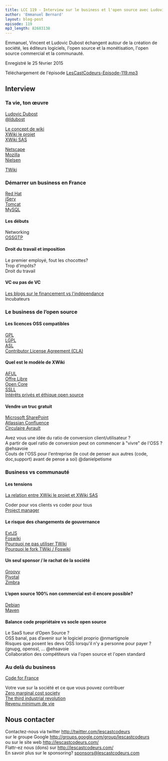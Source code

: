 ```yaml
---
title: LCC 119 - Interview sur le business et l'open source avec Ludovic Dubost et Vincent Massol
author: 'Emmanuel Bernard'
layout: blog-post
episode: 119
mp3_length: 82683138
---
```

Emmanuel, Vincent et Ludovic Dubost échangent autour de la création de société, les éditeurs logiciels, l'open source et la monétisation, l'open source commercial et la communauté.

Enregistré le 25 février 2015

Téléchargement de l'épisode [LesCastCodeurs-Episode-119.mp3](http://traffic.libsyn.com/lescastcodeurs/LesCastCodeurs-Episode-119.mp3)  

## Interview

### Ta vie, ton œuvre

[Ludovic Dubost](http://www.ludovic.org)  
[@ldubost](https://twitter.com/ldubost)  

[Le concept de wiki](https://fr.wikipedia.org/wiki/Wiki)  
[XWiki le projet](http://www.xwiki.org)  
[XWiki SAS](http://www.xwiki.com)  

[Netscape](http://isp.netscape.com)  
[Mozilla](https://www.mozilla.org)  
[Nielsen](https://fr.wikipedia.org/wiki/Nielsen_\(entreprise\))  

[TWiki](http://twiki.org)  

### Démarrer un business en France

[Red Hat](http://www.redhat.com)  
[jServ](https://en.wikipedia.org/wiki/Apache_JServ_Protocol)  
[Tomcat](https://tomcat.apache.org)  
[MySQL](https://www.mysql.com)  

#### Les débuts

Networking  
[OSSGTP](http://www.ossgtp.org)  

#### Droit du travail et imposition

Le premier employé, fout les chocottes?  
Trop d’impôts?  
Droit du travail  

#### VC ou pas de VC

[Les blogs sur le financement vs l'indépendance](http://www.xwiki.com/lang/fr/BlogFr/XWikiIndependance)  
Incubateurs  

### Le business de l’open source

#### Les licences OSS compatibles

[GPL](https://gnu.org/licenses/gpl.html)  
[LGPL](https://fr.wikipedia.org/wiki/Licence_publique_générale_limitée_GNU)  
[ASL](https://en.wikipedia.org/wiki/Apache_License)  
[Contributor License Agreement (CLA)](https://en.wikipedia.org/wiki/Contributor_License_Agreement)  

#### Quel est le modèle de XWiki

[AFUL](https://aful.org)  
[Offre Libre](http://offrelibre.com)  
[Open Core](https://en.wikipedia.org/wiki/Open_core)  
[SSLL](https://fr.wikipedia.org/wiki/Société_de_services_en_logiciels_libres)  
[Intérêts privés et éthique open source](http://www.xwiki.com/lang/fr/BlogFr/EthiqueOpenSourceCommunaute)  

#### Vendre un truc gratuit

[Microsoft SharePoint](https://products.office.com/fr-FR/sharepoint)  
[Atlassian Confluence](https://www.atlassian.com/software/confluence)  
[Circulaire Ayrault](http://www.april.org/circulaire-ayrault-une-avancee-pour-lusage-du-logiciel-libre-dans-les-administrations-en-attendant-le-volet-legislatif)  

Avez vous une idée du ratio de conversion client/utilisateur ?  
A partir de quel ratio de conversion peut on commencer à "vivre" de l'OSS ? @ehsavoie  
Couts de l'OSS pour l'entreprise (le cout de penser aux autres (code, doc,support) avant de pense a soi) @danielpetisme  

### Business vs communauté

#### Les tensions

[La relation entre XWiki le projet et XWiki SAS](http://www.xwiki.org/xwiki/bin/view/FAQ/What+is+the+relationship+between+XWiki+SAS+and+the+XWiki+open+source+project)  

Coder pour vos clients vs coder pour tous  
[Project manager](https://en.wikipedia.org/wiki/Project_manager#Software_Project_Manager)  

#### Le risque des changements de gouvernance

[ExtJS](http://www.sencha.com/products/extjs/)  
[Foswiki](http://foswiki.org)  
[Pourquoi ne pas utiliser TWiki](http://foswiki.org/About/ReasonsNotToUseTWiki)  
[Pourquoi le fork TWiki / Foswiki](http://foswiki.org/About/WhyThisFork)  

#### Un seul sponsor / le rachat de la société

[Groovy](http://groovy-lang.org)  
[Pivotal](http://pivotal.io)  
[Zimbra](https://www.zimbra.com)  

#### L’open source 100% non commercial est-il encore possible?

[Debian](https://www.debian.org)  
[Maven](https://maven.apache.org)  

#### Balance code propriétaire vs socle open source

Le SaaS tueur d’Open Source ?  
OSS banal, pas d’avenir sur le logiciel proprio @nmartignole  
Risques que posent les devs OSS lorsqu'il n'y a personne pour payer ? (gnupg, openssl, ... @ehsavoie  
Collaboration des compétiteurs via l'open source et l'open standard  

### Au delà du business

[Code for France](http://www.codeforfrance.org)  

Votre vue sur la société et ce que vous pouvez contribuer  
[Zero marginal cost society](http://thezeromarginalcostsociety.com)  
[The third industrial revolution](http://www.thethirdindustrialrevolution.com)  
[Revenu minimum de vie](http://appelpourlerevenudevie.org)  

## Nous contacter

Contactez-nous via twitter <http://twitter.com/lescastcodeurs>  
sur le groupe Google <http://groups.google.com/group/lescastcodeurs>  
ou sur le site web <http://lescastcodeurs.com/>  
Flattr-ez nous (dons) sur <http://lescastcodeurs.com/>  
En savoir plus sur le sponsoring? sponsors@lescastcodeurs.com
